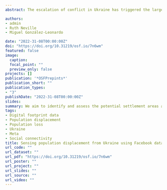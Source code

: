 ```yaml
---
abstract: The escalation of conflict in Ukraine has triggered the largest refugee crisis in Europe since WWII. As of 17 August 2022, over 6.6 million people have fled Ukraine. Large-scale efforts have been made to collect data and measure the scale of forced population displacements, and identify the major receiving countries of these population flows. Current evidence has thus focused on providing a country level representation of the unfolding refugee crisis. Less is known about the subnational patterns of population displacement within Ukraine, and potential subnational settlement areas of the continuous flow of Ukrainian refugees in major receiving countries. Highly granular geographical data in real time are critical to these ends to ensure the appropriate delivery of humanitarian assistance where it is most needed. Drawing on digital trace data from Meta-Facebook, this paper aims to identify and assess the potential settlement areas and impacts of population displacements on the demographic and economic structures of sub-national communities within and outside Ukraine. We reveal large population losses in eastern, southern and northern Ukraine, particularly Khersonska (59%), Kharkivska (55%) and Kyiv (45%), and gains in western areas, specially in Livivska (16%). We also find reductions in female and young populations across the country, and increases in male and older populations in central and western regions. We identify likely settlement areas in some countries (Poland, Czechia, Slovakia, Hungary, Italy, Germany and Spain), noting that Ukrainian refugees are less likely to remain in countries which have recorded large refugee influxes but lack of local social networks, such as Romania and Turkey. We also reveal the potential impact of refugees moving to areas with old population structures and low unemployment. Yet, these impacts appear to differ across countries.

authors:
- admin
- Ruth Neville
- Miguel González-Leonardo

date: "2022-31-08T00:00:00Z"
doi: "https://doi.org/10.31219/osf.io/7n6wm"
featured: false
image:
  caption: 
  focal_point: ""
  preview_only: false
projects: []
publication: '*OSFPrepints*'
publication_short: ""
publication_types:
- "3"
publishDate: "2022-31-08T00:00:00Z"
slides: 
summary: We aim to identify and assess the potential settlement areas and impacts of population displacements on the demographic and economic structures of sub-national communities within and outside Ukraine
tags:
- Digital footprint data
- Population displacement
- Population loss
- Ukraine
- Meta
- Social connectivity
title: Sensing population displacement from Ukraine using Facebook data. Potential impacts and settlement areas
url_code: ""
url_dataset: ""
url_pdf: "https://doi.org/10.31219/osf.io/7n6wm"
url_poster: ""
url_project: ""
url_slides: ""
url_source: ""
url_video: ""
---
```


